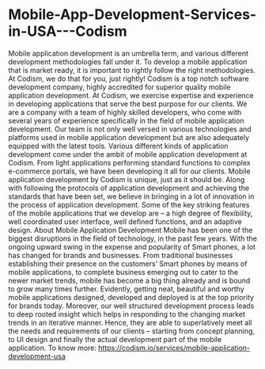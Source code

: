 # Mobile-App-Development-Services-in-USA---Codism
Mobile application development is an umbrella term, and various different development methodologies fall under it. To develop a mobile application that is market ready, it is important to rightly follow the right methodologies. At Codism, we do that for you, just rightly! Codism is a top notch software development company, highly accredited for superior quality mobile application development. At Codism, we exercise expertise and experience in developing applications that serve the best purpose for our clients. We are a company with a team of highly skilled developers, who come with several years of experience specifically in the field of mobile application development. Our team is not only well versed in various technologies and platforms used in mobile application development but are also adequately equipped with the latest tools. Various different kinds of application development come under the ambit of mobile application development at Codism. From light applications performing standard functions to complex e-commerce portals, we have been developing it all for our clients. Mobile application development by Codism is unique, just as it should be. Along with following the protocols of application development and achieving the standards that have been set, we believe in bringing in a lot of innovation in the process of application development. Some of the key striking features of the mobile applications that we develop are – a high degree of flexibility, well coordinated user interface, well defined functions, and an adaptive design. About Mobile Application Development Mobile has been one of the biggest disruptions in the field of technology, in the past few years. With the ongoing upward swing in the expense and popularity of Smart phones, a lot has changed for brands and businesses. From traditional businesses establishing their presence on the customers’ Smart phones by means of mobile applications, to complete business emerging out to cater to the newer market trends, mobile has become a big thing already and is bound to grow many times further. Evidently, getting neat, beautiful and worthy mobile applications designed, developed and deployed is at the top priority for brands today. Moreover, our well structured development process leads to deep rooted insight which helps in responding to the changing market trends in an iterative manner. Hence, they are able to superlatively meet all the needs and requirements of our clients – starting from concept planning, to UI design and finally the actual development part of the mobile application. To know more: https://codism.io/services/mobile-application-development-usa
